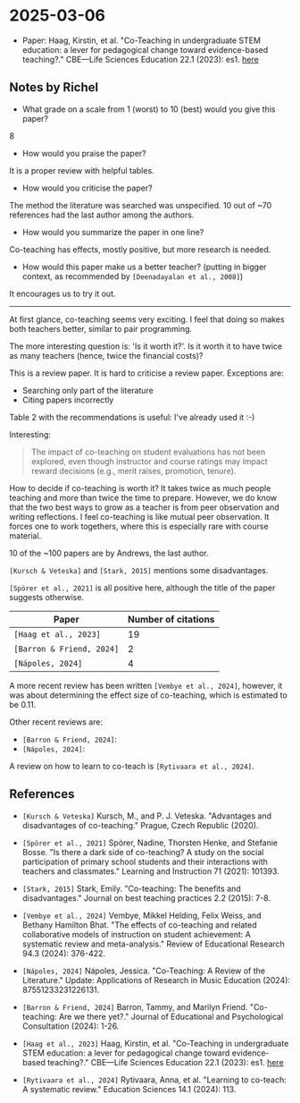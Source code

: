 # 2025-03-06

- Paper: Haag, Kirstin, et al. "Co-Teaching in undergraduate STEM
  education: a lever for pedagogical change toward evidence-based teaching?."
  CBE—Life Sciences Education 22.1 (2023): es1.
  [here](https://pmc.ncbi.nlm.nih.gov/articles/PMC10074276/)

## Notes by Richel

- What grade on a scale from 1 (worst) to 10 (best) would you give this paper?

8

- How would you praise the paper?

It is a proper review with helpful tables.

- How would you criticise the paper?

The method the literature was searched was unspecified.
10 out of ~70 references had the last author among the authors.

- How would you summarize the paper in one line?

Co-teaching has effects, mostly positive, but more research is needed.

- How would this paper make us a better teacher?
  (putting in bigger context, as recommended by `[Deenadayalan et al., 2008]`)

It encourages us to try it out.

---

At first glance, co-teaching seems very exciting.
I feel that doing so makes both teachers better,
similar to pair programming.

The more interesting question is: 'Is it worth it?'.
Is it worth it to have twice as many teachers (hence, twice
the financial costs)?

This is a review paper. It is hard to criticise a review paper.
Exceptions are:

- Searching only part of the literature
- Citing papers incorrectly

Table 2 with the recommendations is useful: I've already used it :-)

Interesting:

> The impact of co-teaching on student evaluations has not been explored,
> even though instructor and course ratings may impact reward
> decisions (e.g., merit raises, promotion, tenure).

How to decide if co-teaching is worth it?
It takes twice as much people teaching and more than twice the time to prepare.
However, we do know that the two best ways to grow as a teacher is from
peer observation and writing reflections. I feel co-teaching is like
mutual peer observation. It forces one to work togethers, where this is
especially rare with course material.


10 of the ~100 papers are by Andrews, the last author.

`[Kursch & Veteska]` and `[Stark, 2015]` mentions some disadvantages.

`[Spörer et al., 2021]` is all positive here, although the title
of the paper suggests otherwise.

Paper                    |Number of citations
-------------------------|-------------------
`[Haag et al., 2023]`    |19
`[Barron & Friend, 2024]`|2
`[Nápoles, 2024]`        |4

A more recent review has been written `[Vembye et al., 2024]`,
however, it was about determining the effect size
of co-teaching, which is estimated to be 0.11.

Other recent reviews are:

- `[Barron & Friend, 2024]`:
- `[Nápoles, 2024]`: 

A review on how to learn to co-teach is `[Rytivaara et al., 2024]`.

## References

- `[Kursch & Veteska]` Kursch, M., and P. J. Veteska. "Advantages and disadvantages of co-teaching." Prague, Czech Republic (2020).
- `[Spörer et al., 2021]` Spörer, Nadine, Thorsten Henke, and Stefanie Bosse. "Is there a dark side of co-teaching? A study on the social participation of primary school students and their interactions with teachers and classmates." Learning and Instruction 71 (2021): 101393.
- `[Stark, 2015]` Stark, Emily. "Co-teaching: The benefits and disadvantages." Journal on best teaching practices 2.2 (2015): 7-8.


- `[Vembye et al., 2024]` Vembye, Mikkel Helding, Felix Weiss, and Bethany Hamilton Bhat. "The effects of co-teaching and related collaborative models of instruction on student achievement: A systematic review and meta-analysis." Review of Educational Research 94.3 (2024): 376-422.

- `[Nápoles, 2024]` Nápoles, Jessica. "Co-Teaching: A Review of the Literature." Update: Applications of Research in Music Education (2024): 87551233231226131.

- `[Barron & Friend, 2024]` Barron, Tammy, and Marilyn Friend. "Co-teaching: Are we there yet?." Journal of Educational and Psychological Consultation (2024): 1-26.
- `[Haag et al., 2023]` Haag, Kirstin, et al. "Co-Teaching in undergraduate STEM education: a lever for pedagogical change toward evidence-based teaching?." CBE—Life Sciences Education 22.1 (2023): es1. [here](https://pmc.ncbi.nlm.nih.gov/articles/PMC10074276/)

- `[Rytivaara et al., 2024]` Rytivaara, Anna, et al. "Learning to co-teach: A systematic review." Education Sciences 14.1 (2024): 113.
